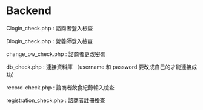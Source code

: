 # Backend

Clogin_check.php : 諮商者登入檢查

Dlogin_check.php : 營養師登入檢查

change_pw_check.php : 諮商者更改密碼

db_check.php : 連接資料庫 （username 和 password 要改成自己的才能連接成功）

record-check.php : 諮商者飲食紀錄輸入檢查

registration_check.php : 諮商者註冊檢查
